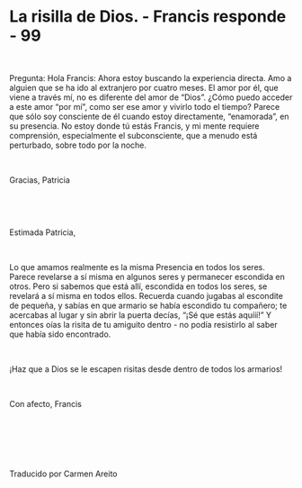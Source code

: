 # La risilla de Dios. - Francis responde - 99 



&nbsp;





Pregunta: Hola Francis: Ahora estoy buscando la experiencia directa. Amo a alguien que se ha ido al extranjero por cuatro meses. El amor por &eacute;l, que viene a trav&eacute;s m&iacute;, no es diferente del amor de &ldquo;Dios&rdquo;. &iquest;C&oacute;mo puedo acceder a este amor &ldquo;por m&iacute;&rdquo;, como ser ese amor y vivirlo todo el tiempo? Parece que s&oacute;lo soy consciente de &eacute;l cuando estoy directamente, &ldquo;enamorada&rdquo;, en su presencia. No estoy donde t&uacute; est&aacute;s Francis, y mi mente requiere comprensi&oacute;n, especialmente el subconsciente, que a menudo est&aacute; perturbado, sobre todo por la noche.






&nbsp;






Gracias, Patricia






&nbsp;







&nbsp;






Estimada Patricia,






&nbsp;






Lo que amamos realmente es la misma Presencia en todos los seres. Parece revelarse a s&iacute; misma en algunos seres y permanecer escondida en otros. Pero si sabemos que est&aacute; all&iacute;, escondida en todos los seres, se revelar&aacute; a s&iacute; misma en todos ellos. Recuerda cuando jugabas al escondite de peque&ntilde;a, y sab&iacute;as en que armario se hab&iacute;a escondido tu compa&ntilde;ero; te acercabas al lugar y sin abrir la puerta dec&iacute;as, &ldquo;&iexcl;S&eacute; que est&aacute;s aqu&iacute;&iacute;&iacute;!&rdquo; Y entonces o&iacute;as la risita de tu amiguito dentro - no pod&iacute;a resistirlo al saber que hab&iacute;a sido encontrado.






&nbsp;






&iexcl;Haz que a Dios se le escapen risitas desde dentro de todos los armarios!






&nbsp;






Con afecto, Francis 






&nbsp;







&nbsp;







&nbsp;






Traducido por Carmen Areito 






&nbsp;







